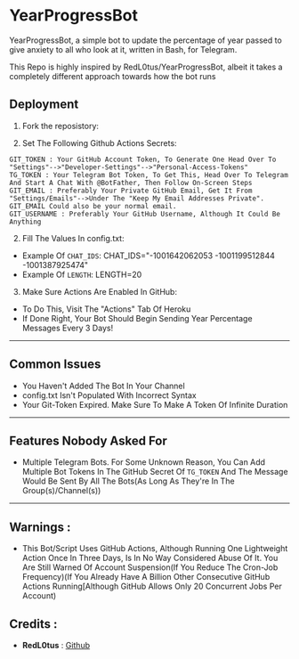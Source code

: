 YearProgressBot
===============

YearProgressBot, a simple bot to update the percentage of year passed to give anxiety to all who look at it, written in Bash, for Telegram.

This Repo is highly inspired by RedL0tus/YearProgressBot, albeit it takes a completely different approach towards how the bot runs

Deployment
----------

1. Fork the reposistory:

2. Set The Following Github Actions Secrets:
```
GIT_TOKEN : Your GitHub Account Token, To Generate One Head Over To "Settings"-->"Developer-Settings"-->"Personal-Access-Tokens"
TG_TOKEN : Your Telegram Bot Token, To Get This, Head Over To Telegram And Start A Chat With @BotFather, Then Follow On-Screen Steps
GIT_EMAIL : Preferably Your Private GitHub Email, Get It From "Settings/Emails"-->Under The "Keep My Email Addresses Private". GIT_EMAIL Could also be your normal email.
GIT_USERNAME : Preferably Your GitHub Username, Although It Could Be Anything
```
2. Fill The Values In config.txt:
- Example Of `CHAT_IDS`: CHAT_IDS="-1001642062053 -1001199512844 -1001387925474"
- Example Of `LENGTH`: LENGTH=20

3. Make Sure Actions Are Enabled In GitHub:
- To Do This, Visit The "Actions" Tab Of Heroku
- If Done Right, Your Bot Should Begin Sending Year Percentage Messages Every 3 Days!

-------

Common Issues
----------

- You Haven't Added The Bot In Your Channel
- config.txt Isn't Populated With Incorrect Syntax
- Your Git-Token Expired. Make Sure To Make A Token Of Infinite Duration

-------

Features Nobody Asked For
----------

- Multiple Telegram Bots. For Some Unknown Reason, You Can Add Multiple Bot Tokens In The GitHub Secret Of `TG_TOKEN` And The Message Would Be Sent By All The Bots(As Long As They're In The Group(s)/Channel(s))

-------

## **Warnings :**
- This Bot/Script Uses GitHub Actions, Although Running One Lightweight Action Once In Three Days, Is In No Way Considered Abuse Of It. You Are Still Warned Of Account Suspension(If You Reduce The Cron-Job Frequency)(If You Already Have A Billion Other Consecutive GitHub Actions Running[Although GitHub Allows Only 20 Concurrent Jobs Per Account)

## **Credits :**
  * **RedL0tus** : [Github](https://github.com/RedL0tus/YearProgressBot)
